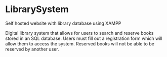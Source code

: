 # LibrarySystem

Self hosted website with library database using XAMPP

Digital library system that allows for users to search and reserve books stored in an SQL database. Users must fill out a registration form which will allow them to access the system. Reserved books will not be able to be reserved by another user.
